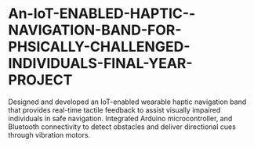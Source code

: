 # An-IoT-ENABLED-HAPTIC--NAVIGATION-BAND-FOR-PHSICALLY-CHALLENGED-INDIVIDUALS-FINAL-YEAR-PROJECT
Designed and developed an IoT-enabled wearable haptic navigation band that provides real-time tactile feedback to assist visually impaired individuals in safe navigation. Integrated Arduino microcontroller,  and Bluetooth connectivity to detect obstacles and deliver directional cues through vibration motors.
